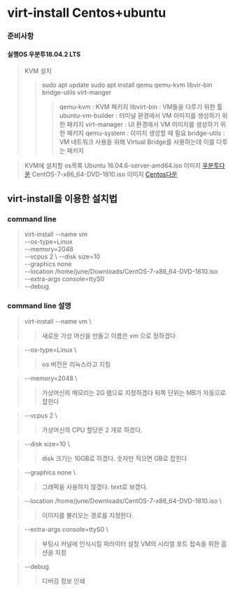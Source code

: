 # virt-install Centos+ubuntu
###  준비사항
#### 실행OS 우분투18.04.2 LTS
> KVM 설치 
>> sudo apt update
>> sudo apt install qemu qemu-kvm libvir-bin bridge-utils virt-manger
>>> qemu-kvm : KVM 패키지
>>> libvirt-bin : VM들을 다루기 위한 툴
>>> ubuntu-vm-builder : 터미널 환경에서 VM 이미지를 생성하기 위한 패키지
>>> virt-manager : UI 환경에서 VM 이미지를 생성하기 위한 패키지
>>> qemu-system : 이미지 생성할 때 필요
>>> bridge-utils : VM 네트워크 사용을 위해 Virtual Bridge를 사용하는데 이를 다루는 패키지

> KVM에 설치할 os목록
> Ubuntu 16.04.6-server-amd64.iso 이미지 [우분투다운](https://www.ubuntu.com/download/alternative-downloads)
> CentOS-7-x86_64-DVD-1810.iso 이미지 [Centos다운](http://isoredirect.centos.org/centos/7/isos/x86_64/CentOS-7-x86_64-DVD-1810.iso)

## virt-install을 이용한 설치법 
### command line
> virt-install --name vm \
> --os-type=Linux \
> --memory=2048 \
> --vcpus 2 \ 
> --disk size=10 \
> --graphics none \
> --location /home/june/Downloads/CentOS-7-x86_64-DVD-1810.iso \
> --extra-args console=ttyS0 \
> --debug

### command line 설명
> virt-install --name vm \
>> 새로운 가상 머신을 만들고 이름은 vm 으로 정하겠다

> --os-type=Linux \
>> os 버전은 리눅스라고 지칭

> --memory=2048 \
>> 가상머신의 메모리는 2G 램으로 지정하겠다 뒤쪽 단위는 MB가 자동으로 잡힌다

> --vcpus 2 \
>> 가상머신의 CPU 할당은 2 개로 하겠다.

> --disk size=10 \
>> disk 크기는 10GB로 하겠다. 숫자만 적으면 GB로 잡힌다 

> --graphics none \
>> 그래픽을 사용하지 않겠다. text로 보겠다.

> --location /home/june/Downloads/CentOS-7-x86_64-DVD-1810.iso \
>> 이미지를 불러오는 경로를 지정한다.

> --extra-args console=ttyS0 \
>> 부팅시 커널에 인식시킬 파라미터 설정 VM의 시리얼 포트 접속을 위한 옵션을 지정

> --debug
>> 디버깅 정보 인쇄


